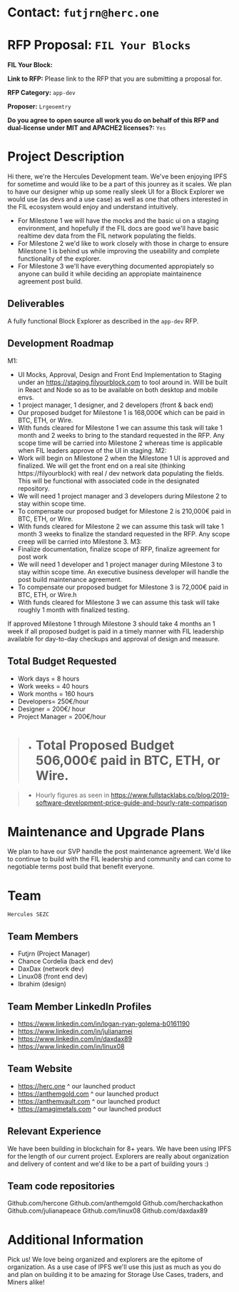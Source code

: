 # Contact: `futjrn@herc.one`
# RFP Proposal: `FIL Your Blocks`

**FIL Your Block:**

**Link to RFP:** Please link to the RFP that you are submitting a proposal for.

**RFP Category:** `app-dev`

**Proposer:** `Lrgeoemtry`

**Do you agree to open source all work you do on behalf of this RFP and dual-license under MIT and APACHE2 licenses?:** `Yes`

# Project Description

Hi there, we're the Hercules Development team. We've been enjoying IPFS for sometime and would like to be a part of this jounrey as it scales. We plan to have our designer whip up some really sleek UI for a Block Explorer we would use (as devs and a use case) as well as one that others interested in the FIL ecosystem would enjoy and understand intuitively.
- For Milestone 1 we will have the mocks and the basic ui on a staging environment, and hopefully if the FIL docs are good we'll have basic realtime dev data from the FIL network populating the fields. 
- For Milestone 2 we'd like to work closely with those in charge to ensure Milestone 1 is behind us while improving the useability and complete functionality of the explorer. 
- For Milestone 3 we'll have everything documented appropiately so anyone can build it while deciding an appropiate maintainence agreement post build. 


## Deliverables

A fully functional Block Explorer as described in the `app-dev` RFP.

## Development Roadmap

M1:
- UI Mocks, Approval, Design and Front End Implementation to Staging under an https://staging.filyourblock.com to tool around in. Will be built in React and Node so as to be available on both desktop and mobile envs. 
- 1 project manager, 1 designer, and 2 developers (front & back end)
- Our proposed budget for Milestone 1 is 168,000€ which can be paid in BTC, ETH, or Wire.
- With funds cleared for Milestone 1 we can assume this task will take 1 month and 2 weeks to bring to the standard requested in the RFP. Any scope time will be carried into Milestone 2 whereas time is applicable when FIL leaders approve of the UI in staging.
M2: 
- Work will begin on Milestone 2 when the Milestone 1 UI is approved and finalized. We will get the front end on a real site (thinking https://filyourblock) with real / dev network data populating the fields. This will be functional with associated code in the designated repository.
- We will need 1 project manager and 3 developers during Milestone 2 to stay within scope time.
- To compensate our proposed budget for Milestone 2 is 210,000€ paid in BTC, ETH, or Wire.
- With funds cleared for Milestone 2 we can assume this task will take 1 month 3 weeks to finalize the standard requested in the RFP. Any scope creep will be carried into Milestone 3.
M3:
- Finalize documentation, finalize scope of RFP, finalize agreement for post work 
- We will need 1 developer and 1 project manager during Milestone 3 to stay within scope time. An executive business developer will handle the post build maintenance agreement.
- To compensate our proposed budget for Milestone 3 is 72,000€ paid in BTC, ETH, or Wire.h
- With funds cleared for Milestone 3 we can assume this task will take roughly 1 month with finalized testing. 

If approved Milestone 1 through Milestone 3 should take 4 months an 1 week if all proposed budget is paid in a timely manner with FIL leadership available for day-to-day checkups and approval of design and measure. 

## Total Budget Requested
- Work days = 8 hours
- Work weeks = 40 hours
- Work months = 160 hours
- Developers= 250€/hour
- Designer = 200€/ hour 
- Project Manager = 200€/hour 

> - # Total Proposed Budget 506,000€ paid in BTC, ETH, or Wire.

> - Hourly figures as seen in https://www.fullstacklabs.co/blog/2019-software-development-price-guide-and-hourly-rate-comparison

# Maintenance and Upgrade Plans

We plan to have our SVP handle the post maintenance agreement. 
We'd like to continue to build with the FIL leadership and community and can come to negotiable terms post build that benefit everyone.

# Team

`Hercules SEZC`

## Team Members

- Futjrn (Project Manager)
- Chance Cordelia (back end dev)
- DaxDax (network dev)
- Linux08 (front end dev)
- Ibrahim (design)

## Team Member LinkedIn Profiles

- https://www.linkedin.com/in/logan-ryan-golema-b0161190 
- https://www.linkedin.com/in/julianamei
- https://www.linkedin.com/in/daxdax89
- https://www.linkedin.com/in/linux08


## Team Website

- https://herc.one 
^ our launched product
- https://anthemgold.com
^ our launched product
- https://anthemvault.com
^ our launched product 
- https://amagimetals.com
^ our launched product 

## Relevant Experience

We have been building in blockchain for 8+ years. We have been using IPFS for the length of our current project. Explorers are really about organization and delivery of content and we'd like to be a part of building yours :) 

## Team code repositories

Github.com/hercone
Github.com/anthemgold
Github.com/herchackathon
Github.com/julianapeace
Github.com/linux08
Github.com/daxdax89

# Additional Information

Pick us! We love being organized and explorers are the epitome of organization. As a use case of IPFS we'll use this just as much as you do and plan on building it to be amazing for Storage Use Cases, traders, and Miners alike! 
